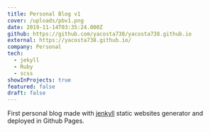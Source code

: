 ```yaml
---
title: Personal Blog v1
cover: /uploads/pbv1.png
date: 2019-11-14T03:35:24.000Z
github: https://github.com/yacosta738/yacosta738.github.io
external: https://yacosta738.github.io/
company: Personal
tech:
  - jekyll
  - Ruby
  - scss
showInProjects: true
featured: false
draft: false
---
```

First personal blog made with [jenkyll](https://jekyllrb.com/) static websites generator and deployed in Github Pages.
